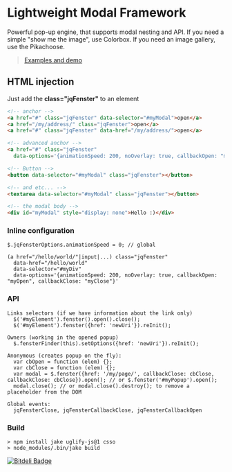 Lightweight Modal Framework
=============

Powerful pop-up engine, that supports modal nesting and API. If you need a simple "show me the image", use Colorbox. If you need an image gallery, use the Pikachoose.

> [Examples and demo](http://kkamkou.github.com/jqFenster/)

## HTML injection
Just add the **class="jqFenster"** to an element
```html
<!-- anchor -->
<a href="#" class="jqFenster" data-selector="#myModal">open</a>
<a href="/my/address/" class="jqFenster">open</a>
<a href="#" class="jqFenster" data-href="/my/address/">open</a>

<!-- advanced anchor -->
<a href="#" class="jqFenster"
  data-options='{animationSpeed: 200, noOverlay: true, callbackOpen: "myOpen", callbackClose: "myClose"}'>super-puper link</a>

<!-- Button -->
<button data-selector="#myModal" class="jqFenster"></button>

<!-- and etc... -->
<textarea data-selector="#myModal" class="jqFenster"></button>

<!-- the modal body -->
<div id="myModal" style="display: none">Hello :)</div>
```
### Inline configuration
```
$.jqFensterOptions.animationSpeed = 0; // global

(a href="/hello/world/"|input|...) class="jqFenster"
  data-href="/hello/world"
  data-selector="#myDiv"
  data-options='{animationSpeed: 200, noOverlay: true, callbackOpen: "myOpen", callbackClose: "myClose"}'
```

### API
```
Links selectors (if we have information about the link only)
  $('#myElement').fenster().open().close();
  $('#myElement').fenster({href: 'newUri'}).reInit();

Owners (working in the opened popup)
  $.fensterFinder(this).setOptions({href: 'newUri'}).reInit();

Anonymous (creates popup on the fly):
  var cbOpen = function (elem) {};
  var cbClose = function (elem) {};
  var modal = $.fenster({href: '/my/page/', callbackClose: cbClose, callbackClose: cbClose}).open(); // or $.fenster('#myPopup').open();
  modal.close(); // or modal.close().destroy(); to remove a placeholder from the DOM

Global events:
  jqFensterClose, jqFensterCallbackClose, jqFensterCallbackOpen
```

### Build
```
> npm install jake uglify-js@1 csso
> node_modules/.bin/jake build
```

[![Bitdeli Badge](https://d2weczhvl823v0.cloudfront.net/kkamkou/jqfenster/trend.png)](https://bitdeli.com/free "Bitdeli Badge")
